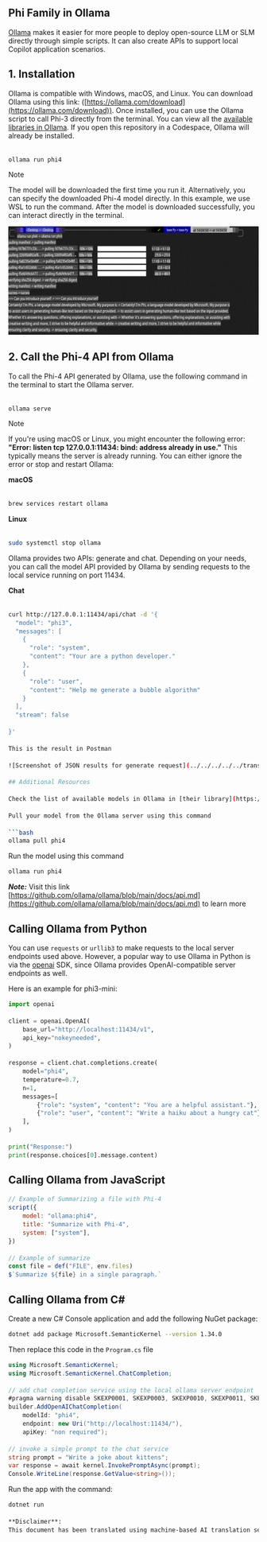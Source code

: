 ## Phi Family in Ollama

[Ollama](https://ollama.com) makes it easier for more people to deploy open-source LLM or SLM directly through simple scripts. It can also create APIs to support local Copilot application scenarios.

## **1. Installation**

Ollama is compatible with Windows, macOS, and Linux. You can download Ollama using this link: ([https://ollama.com/download](https://ollama.com/download)). Once installed, you can use the Ollama script to call Phi-3 directly from the terminal. You can view all the [available libraries in Ollama](https://ollama.com/library). If you open this repository in a Codespace, Ollama will already be installed.

```bash

ollama run phi4

```

> [!NOTE]
> The model will be downloaded the first time you run it. Alternatively, you can specify the downloaded Phi-4 model directly. In this example, we use WSL to run the command. After the model is downloaded successfully, you can interact directly in the terminal.

![run](../../../../../translated_images/ollama_run.b0be611de61f3bb3b42e22205cedf6714b0335ba9288e71d985bf9024f3c20f5.en.png)

## **2. Call the Phi-4 API from Ollama**

To call the Phi-4 API generated by Ollama, use the following command in the terminal to start the Ollama server.

```bash

ollama serve

```

> [!NOTE]
> If you're using macOS or Linux, you might encounter the following error: **"Error: listen tcp 127.0.0.1:11434: bind: address already in use."** This typically means the server is already running. You can either ignore the error or stop and restart Ollama:

**macOS**

```bash

brew services restart ollama

```

**Linux**

```bash

sudo systemctl stop ollama

```

Ollama provides two APIs: generate and chat. Depending on your needs, you can call the model API provided by Ollama by sending requests to the local service running on port 11434.

**Chat**

```bash

curl http://127.0.0.1:11434/api/chat -d '{
  "model": "phi3",
  "messages": [
    {
      "role": "system",
      "content": "Your are a python developer."
    },
    {
      "role": "user",
      "content": "Help me generate a bubble algorithm"
    }
  ],
  "stream": false
  
}'

This is the result in Postman

![Screenshot of JSON results for generate request](../../../../../translated_images/ollama_gen.bd58ab69d4004826e8cd31e17a3c59840df127b0a30ac9bb38325ac58c74caa5.en.png)

## Additional Resources

Check the list of available models in Ollama in [their library](https://ollama.com/library).

Pull your model from the Ollama server using this command

```bash
ollama pull phi4
```

Run the model using this command

```bash
ollama run phi4
```

***Note:*** Visit this link [https://github.com/ollama/ollama/blob/main/docs/api.md](https://github.com/ollama/ollama/blob/main/docs/api.md) to learn more

## Calling Ollama from Python

You can use `requests` or `urllib3` to make requests to the local server endpoints used above. However, a popular way to use Ollama in Python is via the [openai](https://pypi.org/project/openai/) SDK, since Ollama provides OpenAI-compatible server endpoints as well.

Here is an example for phi3-mini:

```python
import openai

client = openai.OpenAI(
    base_url="http://localhost:11434/v1",
    api_key="nokeyneeded",
)

response = client.chat.completions.create(
    model="phi4",
    temperature=0.7,
    n=1,
    messages=[
        {"role": "system", "content": "You are a helpful assistant."},
        {"role": "user", "content": "Write a haiku about a hungry cat"},
    ],
)

print("Response:")
print(response.choices[0].message.content)
```

## Calling Ollama from JavaScript 

```javascript
// Example of Summarizing a file with Phi-4
script({
    model: "ollama:phi4",
    title: "Summarize with Phi-4",
    system: ["system"],
})

// Example of summarize
const file = def("FILE", env.files)
$`Summarize ${file} in a single paragraph.`
```

## Calling Ollama from C#

Create a new C# Console application and add the following NuGet package:

```bash
dotnet add package Microsoft.SemanticKernel --version 1.34.0
```

Then replace this code in the `Program.cs` file

```csharp
using Microsoft.SemanticKernel;
using Microsoft.SemanticKernel.ChatCompletion;

// add chat completion service using the local ollama server endpoint
#pragma warning disable SKEXP0001, SKEXP0003, SKEXP0010, SKEXP0011, SKEXP0050, SKEXP0052
builder.AddOpenAIChatCompletion(
    modelId: "phi4",
    endpoint: new Uri("http://localhost:11434/"),
    apiKey: "non required");

// invoke a simple prompt to the chat service
string prompt = "Write a joke about kittens";
var response = await kernel.InvokePromptAsync(prompt);
Console.WriteLine(response.GetValue<string>());
```

Run the app with the command:

```bash
dotnet run

**Disclaimer**:  
This document has been translated using machine-based AI translation services. While we strive for accuracy, please be aware that automated translations may contain errors or inaccuracies. The original document in its native language should be considered the authoritative source. For critical information, professional human translation is recommended. We are not liable for any misunderstandings or misinterpretations arising from the use of this translation.